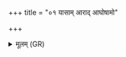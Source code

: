 +++
title = "०१ यासाम् आराद् आघोषामो"

+++
<details><summary>मूलम् (GR)</summary>

यासाम् आराद् आघोषामो  
वातस्येव पृथग् यतः ।  
तासां श्वन्वतीनाम्  
इन्द्रो अपि कृतच् छिरः ॥
</details>